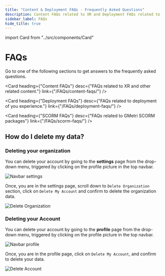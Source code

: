 ```yaml
---
title: "Content & Deployment FAQs - Frequently Asked Questions"
description: Content FAQs related to XR and Deployment FAQs related to deployment of your experience. Get your queries answered for using GMetri Platform for creation of XR experiences, Deployment for your business requirements.
sidebar_label: FAQs
hide_title: true
---
```


import Card from "../src/components/Card"

# FAQs

Go to one of the following sections to get answers to the frequently asked questions.

<Card heading={"Content FAQs"}
desc={"FAQs related to XR and other related content."}
link={"/FAQs/content-faqs/"} />

<Card heading={"Deployment FAQs"}
desc={"FAQs related to deployment of you experience."}
link={"/FAQs/deployment-faqs/"} />

<Card heading={"SCORM FAQs"}
desc={"FAQs related to GMetri SCORM packages"}
link={"/FAQs/scorm-faqs/"} />

## How do I delete my data?

### Deleting your organization

You can delete your account by going to the **settings** page from the drop-down menu, triggered by clicking on the profile picture in the top navbar.

![Navbar settings](https://s.vrgmetri.com/gb-web/portal-docs/assets/img/screenshots/navbar-settings.png)

Once, you are in the settings page, scroll down to `Delete Organization` section, click on `Delete My Account` and confirm to delete the organization data.

![Delete Organization](https://s.vrgmetri.com/gb-web/portal-docs/assets/img/screenshots/delete-org.png)

### Deleting your Account

 You can delete your account by going to the **profile** page from the drop-down menu, triggered by clicking on the profile picture in the top navbar.

![Navbar profile](https://s.vrgmetri.com/gb-web/portal-docs/assets/img/screenshots/navbar-profile.png)

Once, you are in the profile page, click on `Delete My Account`, and confirm to delete your data.

![Delete Account](https://s.vrgmetri.com/gb-web/portal-docs/assets/img/screenshots/delete-account.png)
